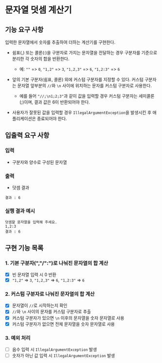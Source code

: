 # 문자열 덧셈 계산기

## 기능 요구 사항

입력한 문자열에서 숫자를 추출하여 더하는 계산기를 구현한다.

* 쉼표(,) 또는 콜론(:)을 구분자로 가지는 문자열을 전달하는 경우 구분자를 기준으로 분리한 각 숫자의 합을 반환한다.
    * 예: `""` => `0`, `"1,2"` => `3`, `"1,2,3"` => `6`, `"1,2:3"` => `6`

* 앞의 기본 구분자(쉼표, 콜론) 외에 커스텀 구분자를 지정할 수 있다. 커스텀 구분자는 문자열 앞부분의 `//`와 `\n` 사이에 위치하는 문자를 커스텀 구분자로 사용한다.
    * 예를 들어 `"//;\n1;2;3"`과 같이 값을 입력할 경우 커스텀 구분자는 세미콜론(;)이며, 결과 값은 6이 반환되어야 한다.

* 사용자가 잘못된 값을 입력할 경우 `IllegalArgumentException`을 발생시킨 후 애플리케이션은 종료되어야 한다.

## 입출력 요구 사항

### 입력

* 구분자와 양수로 구성된 문자열

### 출력

* 덧셈 결과

```
결과 : 6
```

### 실행 결과 예시

```
덧셈할 문자열을 입력해 주세요.
1,2:3
결과 : 6
```

## 구현 기능 목록

### 1. 기본 구분자(","/":")로 나눠진 문자열의 합 계산

- [x] 빈 문자열 입력 시 0 반환
- [x] `"1,2"` => `3`, `"1,2,3"` => `6`, `"1,2:3"` => `6`

### 2. 커스텀 구분자로 나눠진 문자열의 합 계산

- [x] 문자열이 `//`로 시작하는지 확인
- [x] `//`와 `\n` 사이의 문자를 커스텀 구분자로 추출
- [x] 커스텀 구분자가 있으면 `\n` 이후의 문자열을 숫자 문자열로 사용
- [x] 커스텀 구분자가 없으면 전체 문자열을 숫자 문자열로 사용

### 3. 예외 처리

- [ ] 음수 입력 시 `IllegalArgumentException` 발생
- [ ] 숫자가 아닌 값 입력 시 `IllegalArgumentException` 발생